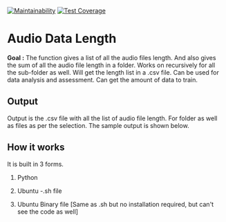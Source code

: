 [![Maintainability](https://api.codeclimate.com/v1/badges/c35f3e9cc807578a4a99/maintainability)](https://codeclimate.com/github/ganeshb15/Audio/maintainability) 
[![Test Coverage](https://api.codeclimate.com/v1/badges/c35f3e9cc807578a4a99/test_coverage)](https://codeclimate.com/github/ganeshb15/Audio/test_coverage)
# **Audio Data Length** 

**Goal :** The function  gives a list of all the audio files length. And also gives the sum of all the audio file length in a folder. Works on recursively  for all the sub-folder as well. Will get the length list in a .csv file. Can be used for data analysis and assessment. Can get the amount of data to train.

## Output 
Output is the .csv file with all the list of audio file length. For folder as well as files as per the selection. The sample output is shown below.
## **How it works**
It is built in 3 forms. 

 1. Python

 2. Ubuntu -.sh file
 3.  Ubuntu Binary file [Same as .sh but no installation required, but can't see the code as well]


